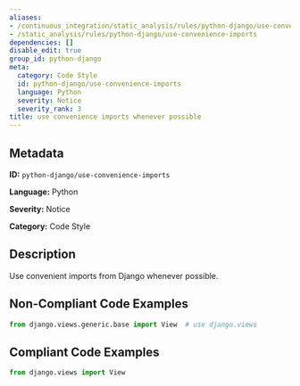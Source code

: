 ```yaml
---
aliases:
- /continuous_integration/static_analysis/rules/python-django/use-convenience-imports
- /static_analysis/rules/python-django/use-convenience-imports
dependencies: []
disable_edit: true
group_id: python-django
meta:
  category: Code Style
  id: python-django/use-convenience-imports
  language: Python
  severity: Notice
  severity_rank: 3
title: use convenience imports whenever possible
---
```

<!--  SOURCED FROM https://github.com/DataDog/datadog-static-analyzer-rule-docs -->


## Metadata
**ID:** `python-django/use-convenience-imports`

**Language:** Python

**Severity:** Notice

**Category:** Code Style

## Description
Use convenient imports from Django whenever possible.

## Non-Compliant Code Examples
```python
from django.views.generic.base import View  # use django.views
```

## Compliant Code Examples
```python
from django.views import View
```
